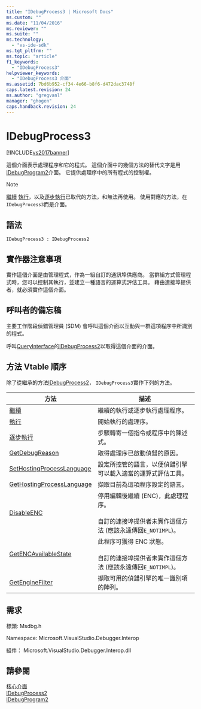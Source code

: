 ```yaml
---
title: "IDebugProcess3 | Microsoft Docs"
ms.custom: ""
ms.date: "11/04/2016"
ms.reviewer: ""
ms.suite: ""
ms.technology: 
  - "vs-ide-sdk"
ms.tgt_pltfrm: ""
ms.topic: "article"
f1_keywords: 
  - "IDebugProcess3"
helpviewer_keywords: 
  - "IDebugProcess3 介面"
ms.assetid: 7bd6b952-cf34-4e66-b8f6-d472dac3748f
caps.latest.revision: 24
ms.author: "gregvanl"
manager: "ghogen"
caps.handback.revision: 24
---
```

# IDebugProcess3
[!INCLUDE[vs2017banner](../../../code-quality/includes/vs2017banner.md)]

這個介面表示處理程序和它的程式。  這個介面中的幾個方法的替代文字是用[IDebugProgram2](../../../extensibility/debugger/reference/idebugprogram2.md)介面。  它提供處理序中的所有程式的控制權。  
  
> [!NOTE]
>  [繼續](../../../extensibility/debugger/reference/idebugprogram2-continue.md) [執行](../../../extensibility/debugger/reference/idebugprogram2-execute.md)，以及[逐步執行](../../../extensibility/debugger/reference/idebugprogram2-step.md)已取代的方法，和無法再使用。  使用對應的方法，在`IDebugProcess3`而是介面。  
  
## 語法  
  
```  
IDebugProcess3 : IDebugProcess2  
```  
  
## 實作器注意事項  
 實作這個介面是由管理程式，作為一組自訂的通訊埠供應商。  當群組方式管理程式時，您可以控制其執行，並建立一種語言的運算式評估工具。  藉由連接埠提供者，就必須實作這個介面。  
  
## 呼叫者的備忘稿  
 主要工作階段偵錯管理員 \(SDM\) 會呼叫這個介面以互動與一群這項程序中所識別的程式。  
  
 呼叫[QueryInterface](/visual-cpp/atl/queryinterface)的[IDebugProcess2](../../../extensibility/debugger/reference/idebugprocess2.md)以取得這個介面的介面。  
  
## 方法 Vtable 順序  
 除了從繼承的方法[IDebugProcess2](../../../extensibility/debugger/reference/idebugprocess2.md)， `IDebugProcess3`實作下列的方法。  
  
|方法|描述|  
|--------|--------|  
|[繼續](../../../extensibility/debugger/reference/idebugprocess3-continue.md)|繼續的執行或逐步執行處理程序。|  
|[執行](../../../extensibility/debugger/reference/idebugprocess3-execute.md)|開始執行的處理序。|  
|[逐步執行](../../../extensibility/debugger/reference/idebugprocess3-step.md)|步驟轉寄一個指令或程序中的陳述式。|  
|[GetDebugReason](../../../extensibility/debugger/reference/idebugprocess3-getdebugreason.md)|取得處理序已啟動偵錯的原因。|  
|[SetHostingProcessLanguage](../../../extensibility/debugger/reference/idebugprocess3-sethostingprocesslanguage.md)|設定所控管的語言，以便偵錯引擎可以載入適當的運算式評估工具。|  
|[GetHostingProcessLanguage](../../../extensibility/debugger/reference/idebugprocess3-gethostingprocesslanguage.md)|擷取目前為這項程序設定的語言。|  
|[DisableENC](../../../extensibility/debugger/reference/idebugprocess3-disableenc.md)|停用編輯後繼續 \(ENC\)，此處理程序。<br /><br /> 自訂的連接埠提供者未實作這個方法 \(應該永遠傳回`E_NOTIMPL`\)。|  
|[GetENCAvailableState](../../../extensibility/debugger/reference/idebugprocess3-getencavailablestate.md)|此程序可獲得 ENC 狀態。<br /><br /> 自訂的連接埠提供者未實作這個方法 \(應該永遠傳回`E_NOTIMPL`\)。|  
|[GetEngineFilter](../../../extensibility/debugger/reference/idebugprocess3-getenginefilter.md)|擷取可用的偵錯引擎的唯一識別項的陣列。|  
  
## 需求  
 標頭: Msdbg.h  
  
 Namespace: Microsoft.VisualStudio.Debugger.Interop  
  
 組件： Microsoft.VisualStudio.Debugger.Interop.dll  
  
## 請參閱  
 [核心介面](../../../extensibility/debugger/reference/core-interfaces.md)   
 [IDebugProcess2](../../../extensibility/debugger/reference/idebugprocess2.md)   
 [IDebugProgram2](../../../extensibility/debugger/reference/idebugprogram2.md)